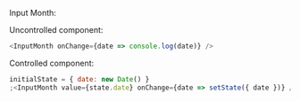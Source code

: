 Input Month:

Uncontrolled component:

```js
<InputMonth onChange={date => console.log(date)} />
```

Controlled component:

```js
initialState = { date: new Date() }
;<InputMonth value={state.date} onChange={date => setState({ date })} />
```
